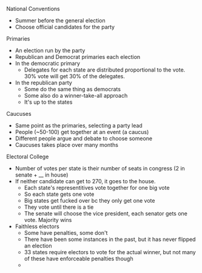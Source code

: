 National Conventions
- Summer before the general election
- Choose official candidates for the party

Primaries
- An election run by the party
- Republican and Democrat primaries each election
- In the democratic primary
	- Delegates for each state are distributed proportional to the vote. 30% vote will get 30% of the delegates.
- In the republican party
	- Some do the same thing as democrats
	- Some also do a winner-take-all approach
	- It's up to the states

Caucuses
- Same point as the primaries, selecting a party lead
- People (~50-100) get together at an event (a caucus) 
- Different people argue and debate to choose someone
- Caucuses takes place over many months

Electoral College
- Number of votes per state is their number of seats in congress (2 in senate + __ in house)
- If neither candidate can get to 270, it goes to the house.
	- Each state's representitives vote together for one big vote
	- So each state gets one vote
	- Big states get fucked over bc they only get one vote
	- They vote until there is a tie
	- The senate will choose the vice president, each senator gets one vote. Majority wins
- Faithless electors
	- Some have penalties, some don't
	- There have been some instances in the past, but it has never flipped an election
	- 33 states require electors to vote for the actual winner, but not many of these have enforceable penalties though
	- 